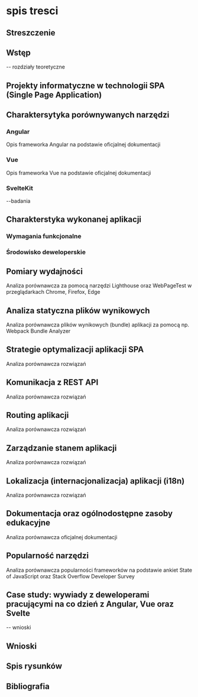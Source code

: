# spis tresci

## Streszczenie

## Wstęp

-- rozdziały teoretyczne

## Projekty informatyczne w technologii SPA (Single Page Application)

## Charaktersytyka porównywanych narzędzi

### Angular

Opis frameworka Angular na podstawie oficjalnej dokumentacji

### Vue

Opis frameworka Vue na podstawie oficjalnej dokumentacji

### SvelteKit

--badania

## Charakterstyka wykonanej aplikacji

### Wymagania funkcjonalne

### Środowisko deweloperskie

## Pomiary wydajności

Analiza porównawcza za pomocą narzędzi Lighthouse oraz WebPageTest w przeglądarkach Chrome, Firefox, Edge

## Analiza statyczna plików wynikowych

Analiza porównawcza plików wynikowych (bundle) aplikacji za pomocą np. Webpack Bundle Analyzer

## Strategie optymalizacji aplikacji SPA

Analiza porównawcza rozwiązań

## Komunikacja z REST API

Analiza porównawcza rozwiązań

## Routing aplikacji

Analiza porównawcza rozwiązań

## Zarządzanie stanem aplikacji

Analiza porównawcza rozwiązań

## Lokalizacja (internacjonalizacja) aplikacji (i18n)

Analiza porównawcza rozwiązań

## Dokumentacja oraz ogólnodostępne zasoby edukacyjne

Analiza porównawcza oficjalnej dokumentacji

## Popularność narzędzi

Analiza porównawcza popularności frameworków na podstawie ankiet State of JavaScript oraz Stack Overflow Developer Survey

## Case study: wywiady z deweloperami pracującymi na co dzień z Angular, Vue oraz Svelte

-- wnioski

## Wnioski

## Spis rysunków

## Bibliografia
